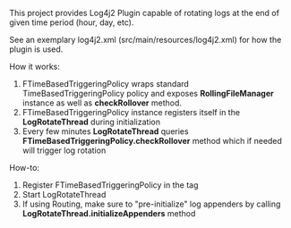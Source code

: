 This project provides Log4j2 Plugin capable of rotating logs at the end of given time period (hour, day, etc).

See an exemplary log4j2.xml (src/main/resources/log4j2.xml) for how the plugin is used.

How it works:  

1. FTimeBasedTriggeringPolicy wraps standard TimeBasedTriggeringPolicy policy and exposes **RollingFileManager** instance 
as well as **checkRollover** method.  
1. FTimeBasedTriggeringPolicy instance registers itself in the **LogRotateThread** during initialization  
1. Every few minutes **LogRotateThread** queries **FTimeBasedTriggeringPolicy.checkRollover** method which if needed will 
trigger log rotation  

How-to:  

1. Register FTimeBasedTriggeringPolicy in the <Policies> tag
2. Start LogRotateThread
3. If using Routing, make sure to "pre-initialize" log appenders by calling **LogRotateThread.initializeAppenders** method
